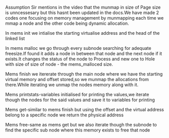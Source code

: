 Assumption
Sir mentions in the video that the munmap in size of Page size is unncessesary but this hasnt been updated in the docs.We have made 2 codes one focusing on memory management by munmapping each time we mmap a node
and the other code being dynamic allocation.

In mems init we intialise the starting virtualise address and the head of the linked list

In mems malloc we go through every subnode searching for adequate freesize.If found it adds a node in between that node and the next node if it exists.It changes the status of the node to Process and new one to Hole with size of size of node - the mems_malloced size.

Mems finish we itererate through the main node where we have the starting virtual memory and offset stored,so we munmap the allocations from there.While iterating we unmap the nodes memory along with it.

Mems printstats-variables initialised for printing the values,we iterate though the nodes for the said values and save it to variables for printing

Mems get-similar to mems finish but using the offset and the virtual address belong to a specific node we return the physical address 

Mems free-same as mems get but we also iterate though the subnode to find the specific sub node where this memory exists to free that node

